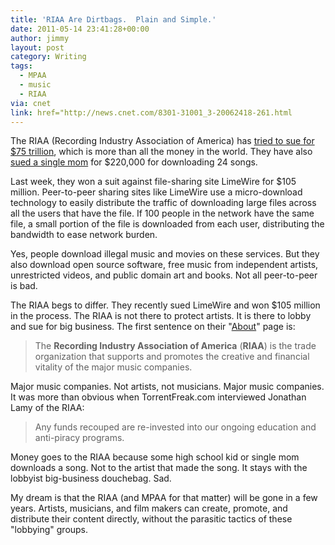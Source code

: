 ```yaml
---
title: 'RIAA Are Dirtbags.  Plain and Simple.'
date: 2011-05-14 23:41:28+00:00
author: jimmy
layout: post
category: Writing
tags:
  - MPAA
  - music
  - RIAA
via: cnet
link: href="http://news.cnet.com/8301-31001_3-20062418-261.html
---
```


The RIAA (Recording Industry Association of America) has <a href="http://www.computerworld.com/s/article/9215074/RIAA_request_for_trillions_in_LimeWire_copyright_case_is_absurd_judge_says" target="_blank">tried to sue for $75 trillion</a>, which is more than all the money in the world.  They have also <a href="http://www.wired.com/threatlevel/2007/10/riaa-jury-finds/" target="_blank">sued a single mom</a> for $220,000 for downloading 24 songs.
<!-- more -->
Last week, they won a suit against file-sharing site LimeWire for $105 million.  Peer-to-peer sharing sites like LimeWire use a micro-download technology to easily distribute the traffic of downloading large files across all the users that have the file.  If 100 people in the network have the same file, a small portion of the file is downloaded from each user, distributing the bandwidth to ease network burden.

Yes, people download illegal music and movies on these services.  But they also download open source software, free music from independent artists, unrestricted videos, and public domain art and books.  Not all peer-to-peer is bad.

The RIAA begs to differ.  They recently sued LimeWire and won $105 million in the process.  The RIAA is not there to protect artists.  It is there to lobby and sue for big business.  The first sentence on their "<a href="http://riaa.org/aboutus.php?content_selector=about-who-we-are-riaa" target="_blank">About</a>" page is:

  > The <strong>Recording Industry Association of America</strong> (<strong>RIAA</strong>) is the trade organization that supports and promotes the creative and financial vitality of the major music companies.

Major music companies.  Not artists, not musicians.  Major music companies.  It was more than obvious when TorrentFreak.com interviewed Jonathan Lamy of the RIAA:
 
 > Any funds recouped are re-invested into our ongoing education and anti-piracy programs.

Money goes to the RIAA because some high school kid or single mom downloads a song.  Not to the artist that made the song.  It stays with the lobbyist big-business douchebag.  Sad. 

My dream is that the RIAA (and MPAA for that matter) will be gone in a few years.  Artists, musicians, and film makers can create, promote, and distribute their content directly, without the parasitic tactics of these "lobbying" groups.